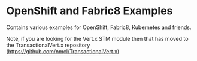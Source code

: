 # OpenShift and Fabric8 Examples

Contains various examples for OpenShift, Fabric8, Kubernetes and friends.

Note, if you are looking for the Vert.x STM module then that has moved to the TransactionalVert.x repository (https://github.com/nmcl/TransactionalVert.x)

